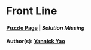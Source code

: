 # Front Line

#### [Puzzle Page](3.5-p.pdf) | *Solution Missing*
#### Author(s): [Yannick Yao](../../../../search.html?q=Yannick+Yao)

